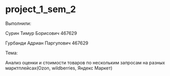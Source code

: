 # project_1_sem_2

Выполнили: 

Сурин Тимур Борисович 467629

Гурбанди Адриан Паргулович 467629


Тема:

Анализ оценки и стоимости товаров по нескольким запросам на разных марктплейсах(Ozon, wildberries, Яндекс Маркет)

